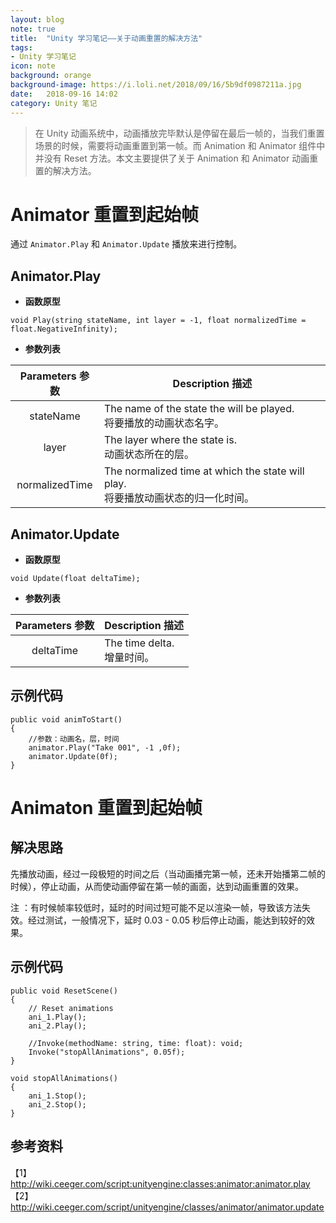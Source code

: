 ```yaml
---
layout: blog  
note: true  
title:  "Unity 学习笔记——关于动画重置的解决方法"  
tags:  
- Unity 学习笔记  
icon: note  
background: orange  
background-image: https://i.loli.net/2018/09/16/5b9df0987211a.jpg
date:   2018-09-16 14:02   
category: Unity 笔记
---
```


>在 Unity 动画系统中，动画播放完毕默认是停留在最后一帧的，当我们重置场景的时候，需要将动画重置到第一帧。而 Animation 和 Animator 组件中并没有 Reset 方法。本文主要提供了关于 Animation 和 Animator 动画重置的解决方法。

# Animator 重置到起始帧
通过 `Animator.Play` 和 `Animator.Update` 播放来进行控制。

## Animator.Play

* **函数原型**
```
void Play(string stateName, int layer = -1, float normalizedTime = float.NegativeInfinity);
```
* **参数列表**

Parameters 参数 | Description 描述
:-: | ---
stateName |The name of the state the will be played.<br>将要播放的动画状态名字。
layer | The layer where the state is.<br>动画状态所在的层。
normalizedTime | The normalized time at which the state will play.<br>将要播放动画状态的归一化时间。

## Animator.Update

* **函数原型**
```
void Update(float deltaTime);
```
* **参数列表**

Parameters 参数 | Description 描述
:-: | ---
deltaTime |The time delta. <br>增量时间。

## 示例代码
```
public void animToStart()
{
    //参数：动画名，层，时间
    animator.Play("Take 001", -1 ,0f);
    animator.Update(0f);
}
```

# Animaton 重置到起始帧

## 解决思路
先播放动画，经过一段极短的时间之后（当动画播完第一帧，还未开始播第二帧的时候），停止动画，从而使动画停留在第一帧的画面，达到动画重置的效果。

注 ：有时候帧率较低时，延时的时间过短可能不足以渲染一帧，导致该方法失效。经过测试，一般情况下，延时 0.03 - 0.05 秒后停止动画，能达到较好的效果。

## 示例代码

```
public void ResetScene()
{
    // Reset animations
    ani_1.Play();
    ani_2.Play();
    
    //Invoke(methodName: string, time: float): void;
    Invoke("stopAllAnimations", 0.05f);   
}

void stopAllAnimations()
{
    ani_1.Stop();
    ani_2.Stop();
}
```

## 参考资料
【1】http://wiki.ceeger.com/script:unityengine:classes:animator:animator.play  
【2】http://wiki.ceeger.com/script/unityengine/classes/animator/animator.update